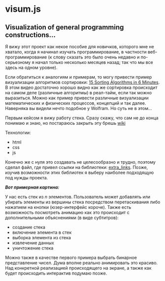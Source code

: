 # visum.js


## Visualization of general programming constructions...

Я вижу этот проект как некое пособие для новичков, которого мне не хватало, когда я начинал изучать программирование, в частности веб-программирование (к слову сказать это было очень недавно и по-серьезному я начал только несколько месяцев назад; так что мы все здесь на одном уровне).

Если обратиться к аналогиям и примерам, то могу привести пример визуализации алгоритмов сортировки: [15 Sorting Algorithms in 6 Minutes](https://youtu.be/kPRA0W1kECg). В этом видео достаточно хорошо видно как же сортировка происходит на самом деле (различные алгоритмы) в реал-тайм, если так можно выразиться. Можно как пример привести различные визуализации математических и физических процессов, концепций и так далее. Наверняка вы видели нечто подобное у Wolfram. Но суть не в этом...

Первым кейсом я вижу работу стека. Сразу скажу, что сам не до конца понимаю и знаю, но постараюсь закрыть эту брешь 
[wiki](https://ru.wikipedia.org/wiki/%D0%A1%D1%82%D0%B5%D0%BA "Стек")

Технологии:

- html
- css
- js

Конечно же с нуля это создавать не целесообразно и трудно, поэтому сделал файл, где привел ссылки на библиотеки: [extra_links](extra_links.md). Позже, изучив возможности этих библиотек я выберу наиболее подходящую под нужды проекта.

***Вот примерная картина:***

У нас есть стек из _n_ элементов. Пользователь может добавлять или убирать элементы из вершины стека посредством перетаскивания либо нажатием на кнопки (юзер-интерфейс короче). Также есть возможность посмотреть анимацию как это происходит с дополнительными объяснениями (в виде субтитров):

- создание стека
- включение элемента в стек
- выборка элемента из стека
- извлечение данных
- уничтожение стека

Можно также в качестве первого примера выбрать бинарное представление чисел. Дума вполне реально анимировать это красиво. Над конкретной реализацией происходящего на экране, а также как будет происходить интерактив подумаю позже.

